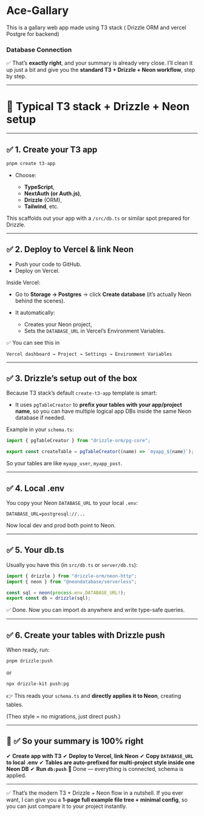# Ace-Gallary

This is a gallary web app made using T3 stack ( Drizzle ORM and vercel Postgre for backend)

### Database Connection

✅ That’s **exactly right**, and your summary is already very close.
I’ll clean it up just a bit and give you the **standard T3 + Drizzle + Neon workflow**, step by step.

---

# 🚀 Typical T3 stack + Drizzle + Neon setup

---

## ✅ 1. **Create your T3 app**

```bash
pnpm create t3-app
```

- Choose:

  - **TypeScript**,
  - **NextAuth (or Auth.js)**,
  - **Drizzle** (ORM),
  - **Tailwind**, etc.

This scaffolds out your app with a `/src/db.ts` or similar spot prepared for Drizzle.

---

## ✅ 2. **Deploy to Vercel & link Neon**

- Push your code to GitHub.
- Deploy on Vercel.

Inside Vercel:

- Go to **Storage → Postgres** → click **Create database** (it’s actually Neon behind the scenes).
- It automatically:

  - Creates your Neon project,
  - Sets the `DATABASE_URL` in Vercel’s Environment Variables.

✅ You can see this in

```
Vercel dashboard → Project → Settings → Environment Variables
```

---

## ✅ 3. **Drizzle’s setup out of the box**

Because T3 stack’s default `create-t3-app` template is smart:

- It uses `pgTableCreator` to **prefix your tables with your app/project name**, so you can have multiple logical app DBs inside the same Neon database if needed.

Example in your `schema.ts`:

```ts
import { pgTableCreator } from "drizzle-orm/pg-core";

export const createTable = pgTableCreator((name) => `myapp_${name}`);
```

So your tables are like `myapp_user`, `myapp_post`.

---

## ✅ 4. **Local .env**

You copy your Neon `DATABASE_URL` to your local `.env`:

```env
DATABASE_URL=postgresql://...
```

Now local dev and prod both point to Neon.

---

## ✅ 5. **Your db.ts**

Usually you have this (in `src/db.ts` or `server/db.ts`):

```ts
import { drizzle } from "drizzle-orm/neon-http";
import { neon } from "@neondatabase/serverless";

const sql = neon(process.env.DATABASE_URL!);
export const db = drizzle(sql);
```

✅ Done. Now you can import `db` anywhere and write type-safe queries.

---

## ✅ 6. **Create your tables with Drizzle push**

When ready, run:

```bash
pnpm drizzle:push
```

or

```bash
npx drizzle-kit push:pg
```

👉 This reads your `schema.ts` and **directly applies it to Neon**, creating tables.

(Theo style = no migrations, just direct push.)

---

## 🚀 ✅ So your summary is 100% right

✔ **Create app with T3**
✔ **Deploy to Vercel, link Neon**
✔ **Copy `DATABASE_URL` to local .env**
✔ **Tables are auto-prefixed for multi-project style inside one Neon DB**
✔ **Run `db:push`**
🎉 Done — everything is connected, schema is applied.

---

✅ That’s the modern T3 + Drizzle + Neon flow in a nutshell.
If you ever want, I can give you a **1-page full example file tree + minimal config**, so you can just compare it to your project instantly.
